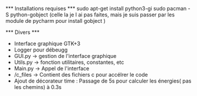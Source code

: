 *** Installations requises ***
    sudo apt-get install python3-gi
    sudo pacman -S python-gobject (celle la je l ai pas faites, mais je suis passer par les module de pycharm pour install gobject )


*** Divers *** 
- Interface graphique GTK+3
- Logger pour débeugg
- GUI.py -> gestion de l'interface graphique
- Utils.py -> fonction utilitaires, constantes, etc
- Main.py -> Appel de l'interface
- /c_files -> Contient des fichiers c pour accélrer le code
- Ajout de décorateur time : Passage de 5s pour calculer les énergies( pas les chemins) à 0.3s

